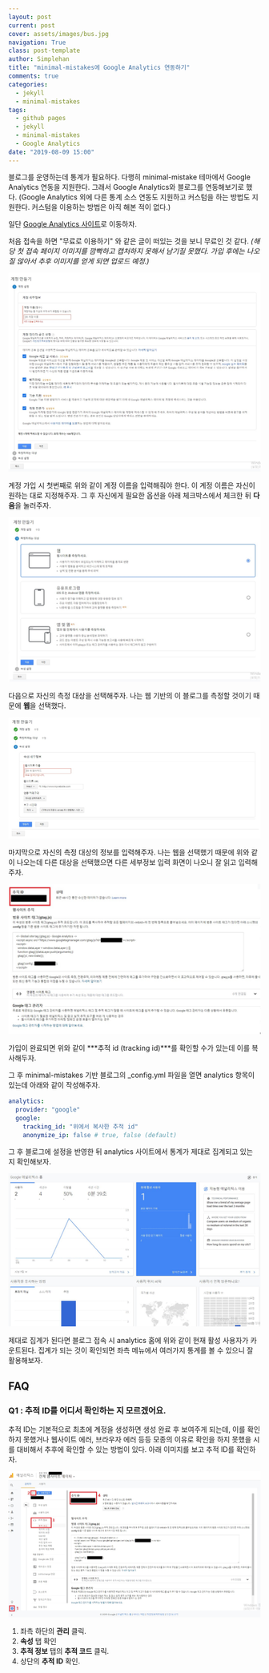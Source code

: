 ```yaml
---
layout: post
current: post
cover: assets/images/bus.jpg
navigation: True
class: post-template
author: Simplehan
title: "minimal-mistakes에 Google Analytics 연동하기"
comments: true
categories:
  - jekyll
  - minimal-mistakes
tags:
  - github pages
  - jekyll
  - minimal-mistakes
  - Google Analytics
date: "2019-08-09 15:00"
---
```

블로그를 운영하는데 통계가 필요하다. 다행히 minimal-mistake 테마에서 Google Analytics 연동을 지원한다. 그래서 Google Analytics와 블로그를 연동해보기로 했다. (Google Analytics 외에 다른 통계 소스 연동도 지원하고 커스텀을 하는 방법도 지원한다. 커스텀을 이용하는 방법은 아직 해본 적이 없다.)

일단 [Google Analytics 사이트]로 이동하자.

[Google Analytics 사이트]: https://analytics.google.com/analytics/web/

처음 접속을 하면 "무료로 이용하기" 와 같은 글이 떠있는 것을 보니 무료인 것 같다. *(해당 첫 접속 페이지 이미지를 깜빡하고 캡처하지 못해서 남기질 못했다. 가입 후에는 나오질 않아서 추후 이미지를 얻게 되면 업로드 예정.)*

![](\assets\built\images\google-analytics\create-account.jpg)

계정 가입 시 첫번째로 위와 같이 계정 이름을 입력해줘야 한다. 이 계정 이름은 자신이 원하는 대로 지정해주자. 그 후 자신에게 필요한 옵션을 아래 체크박스에서 체크한 뒤 **다음**을 눌러주자.

![](\assets\built\images\google-analytics\create-account-2.jpg)

다음으로 자신의 측정 대상을 선택해주자. 나는 웹 기반의 이 블로그를 측정할 것이기 때문에 **웹**을 선택했다.

![](\assets\built\images\google-analytics\create-account-3.jpg)

마지막으로 자신의 측정 대상의 정보를 입력해주자. 나는 웹을 선택했기 때문에 위와 같이 나오는데 다른 대상을 선택했으면 다른 세부정보 입력 화면이 나오니 잘 읽고 입력해주자.

![](\assets\built\images\google-analytics\create-account-4.jpg)

가입이 완료되면 위와 같이 ***추적 id (tracking id)***를 확인할 수가 있는데 이를 복사해두자.

그 후 minimal-mistakes 기반 블로그의 _config.yml 파일을 열면 analytics 항목이 있는데 아래와 같이 작성해주자.

```yml
analytics:
  provider: "google"
  google:
    tracking_id: "위에서 복사한 추적 id"
    anonymize_ip: false # true, false (default)
```

그 후 블로그에 설정을 반영한 뒤 analytics 사이트에서 통계가 제대로 집계되고 있는 지 확인해보자.

![](\assets\built\images\google-analytics\analytics-home.jpg)

제대로 집계가 된다면 블로그 접속 시 analytics 홈에 위와 같이 현재 활성 사용자가 카운트된다. 집계가 되는 것이 확인되면 좌측 메뉴에서 여러가지 통계를 볼 수 있으니 잘 활용해보자.

## FAQ

### Q1 : 추적 ID를 어디서 확인하는 지 모르겠어요.

추적 ID는 기본적으로 최초에 계정을 생성하면 생성 완료 후 보여주게 되는데, 이를 확인하지 못했거나 웹사이트 에러, 브라우자 에러 등등 모종의 이유로 확인을 하지 못했을 시를 대비해서 추후에 확인할 수 있는 방법이 있다. 아래 이미지를 보고 추적 ID를 확인하자.

![](\assets\built\images\google-analytics\tracking-id.jpg)

1. 좌측 하단의 **관리** 클릭.
2. **속성** 탭 확인
3. **추적 정보** 탭의 **추적 코드** 클릭.
4. 상단의 **추적 ID** 확인.